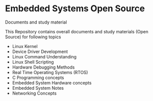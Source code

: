 # Embedded Systems Open Source
Documents and study material

This Repository contains overall documents and study materials (Open Source) for following topics
- Linux Kernel
- Device Driver Development
- Linux Command Understanding
- Linux Shell Scripting
- Hardware Debugging Methods
- Real Time Operating Systems (RTOS)
- C Programming concepts
- Embedded System Hardware concepts
- Embedded System Notes
- Networking Concepts
